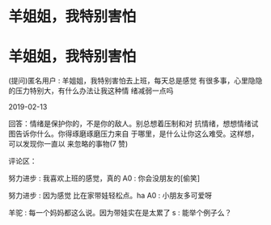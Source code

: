 # 羊姐姐，我特别害怕

# 羊姐姐，我特别害怕

(提问)匿名用户 : 羊姐姐，我特别害怕去上班，每天总是感觉 有很多事，心里隐隐的压力特别大，有什么办法让我这种情 绪减弱一点吗

2019-02-13

回答：情绪是保护你的，不是你的敌人。别总想着压制和对 抗情绪，想想情绪试图告诉你什么。你得琢磨琢磨压力来自 于哪里，是什么让你这么难受。这样想，可以发现你一直以 来忽略的事物(7 赞)

评论区：

努力进步 : 我喜欢上班的感觉，真的 A0 : 你会没朋友的[偷笑]

努力进步 : 因为感觉 比在家带娃轻松点。ha A0 : 小朋友多可爱呀

羊驼 : 每一个妈妈都这么说。因为带娃实在是太累了 s : 能举个例子么？
